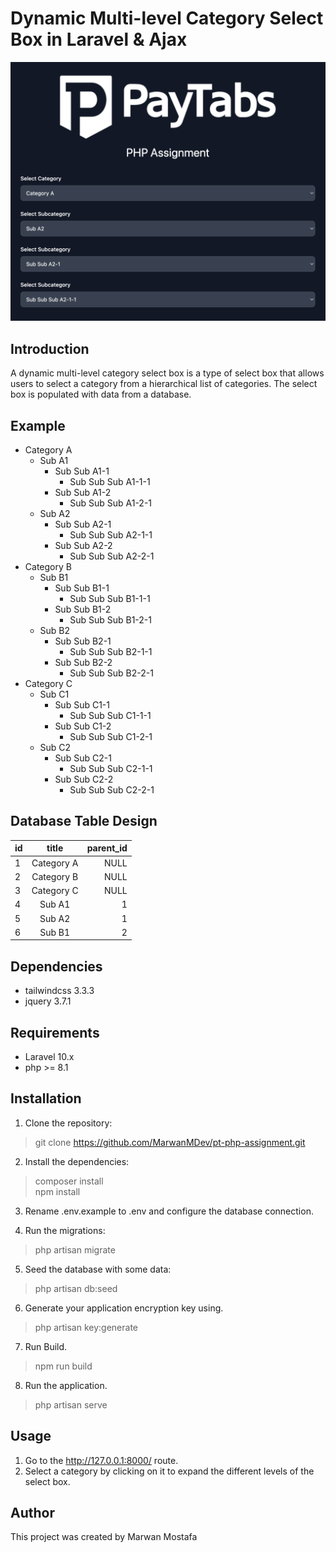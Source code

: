 # Dynamic Multi-level Category Select Box in Laravel & Ajax

![app preview](/public/preview.png)

## Introduction

A dynamic multi-level category select box is a type of select box that allows users to select a category from a hierarchical list of categories. The select box is populated with data from a database.

## Example

-   Category A
    -   Sub A1
        -   Sub Sub A1-1
            -   Sub Sub Sub A1-1-1
        -   Sub Sub A1-2
            -   Sub Sub Sub A1-2-1
    -   Sub A2
        -   Sub Sub A2-1
            -   Sub Sub Sub A2-1-1
        -   Sub Sub A2-2
            -   Sub Sub Sub A2-2-1
-   Category B
    -   Sub B1
        -   Sub Sub B1-1
            -   Sub Sub Sub B1-1-1
        -   Sub Sub B1-2
            -   Sub Sub Sub B1-2-1
    -   Sub B2
        -   Sub Sub B2-1
            -   Sub Sub Sub B2-1-1
        -   Sub Sub B2-2
            -   Sub Sub Sub B2-2-1
-   Category C
    -   Sub C1
        -   Sub Sub C1-1
            -   Sub Sub Sub C1-1-1
        -   Sub Sub C1-2
            -   Sub Sub Sub C1-2-1
    -   Sub C2
        -   Sub Sub C2-1
            -   Sub Sub Sub C2-1-1
        -   Sub Sub C2-2
            -   Sub Sub Sub C2-2-1

## Database Table Design

| id  |   title    | parent_id |
| --- | :--------: | --------: |
| 1   | Category A |      NULL |
| 2   | Category B |      NULL |
| 3   | Category C |      NULL |
| 4   |   Sub A1   |         1 |
| 5   |   Sub A2   |         1 |
| 6   |   Sub B1   |         2 |

## Dependencies

-   tailwindcss 3.3.3
-   jquery 3.7.1

## Requirements

-   Laravel 10.x
-   php >= 8.1

## Installation

1. Clone the repository:

> git clone https://github.com/MarwanMDev/pt-php-assignment.git

2. Install the dependencies:

> composer install <br>
> npm install

3. Rename .env.example to .env and configure the database connection.

4. Run the migrations:

> php artisan migrate

5. Seed the database with some data:

> php artisan db:seed

6. Generate your application encryption key using.

> php artisan key:generate

7. Run Build.

> npm run build

8. Run the application.

> php artisan serve

## Usage

1. Go to the http://127.0.0.1:8000/ route.
2. Select a category by clicking on it to expand the different levels of the select box.

## Author

This project was created by Marwan Mostafa
